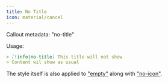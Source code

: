 ```yaml
---
title: No Title
icon: material/cancel
---
```


Callout metadata: "no-title"

Usage: 

```md
> [!info|no-title] This title will not show
> Content wil show as usual
```

The style itself is also applied to ["empty"](../combined-styling/page-1.md) along with ["no-icon"](../icon-styling/page-1.md).
